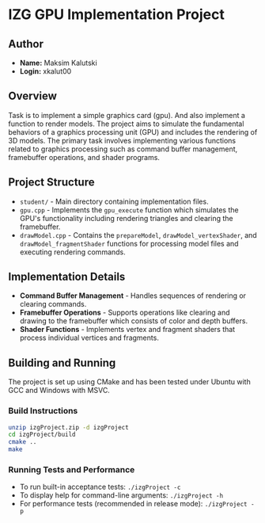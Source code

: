 # IZG GPU Implementation Project

## Author

- **Name:** Maksim Kalutski
- **Login:** xkalut00

## Overview

Task is to implement a simple graphics card (gpu). And also implement a function to render models. The project aims to
simulate the fundamental behaviors of a graphics processing unit (GPU) and includes the rendering of 3D models. The
primary task involves implementing various functions related to graphics processing such as command buffer management,
framebuffer operations, and shader programs.

## Project Structure

- `student/` - Main directory containing implementation files.
- `gpu.cpp` - Implements the `gpu_execute` function which simulates the GPU's functionality including rendering
  triangles and clearing the framebuffer.
- `drawModel.cpp` - Contains the `prepareModel`, `drawModel_vertexShader`, and `drawModel_fragmentShader` functions for
  processing model files and executing rendering commands.

## Implementation Details

- **Command Buffer Management** - Handles sequences of rendering or clearing commands.
- **Framebuffer Operations** - Supports operations like clearing and drawing to the framebuffer which consists of color
  and depth buffers.
- **Shader Functions** - Implements vertex and fragment shaders that process individual vertices and fragments.

## Building and Running

The project is set up using CMake and has been tested under Ubuntu with GCC and Windows with MSVC.

### Build Instructions

```bash
unzip izgProject.zip -d izgProject
cd izgProject/build
cmake ..
make
```

### Running Tests and Performance

- To run built-in acceptance tests: `./izgProject -c`
- To display help for command-line arguments: `./izgProject -h`
- For performance tests (recommended in release mode): `./izgProject -p`
